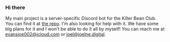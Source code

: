 ### Hi there 
My main project is a server-specific Discord bot for the Killer Bean Club. You can find it at [the repo](https://github.com/JuhJuhButts/Vagan).
I'm also looking for help with it. We have some big plans for it and I won't be able to do it all by myself! 
You can reach me at evansjoe002@icloud.com or joel@joelne.digital. 

<!--


Here are some ideas to get you started:

- 🔭 I’m currently working on ...
- 🌱 I’m currently learning ...
- 👯 I’m looking to collaborate on ...
- 🤔 I’m looking for help with ...
- 💬 Ask me about ...
- 📫 How to reach me: ...
- 😄 Pronouns: ...
- ⚡ Fun fact: ...
-->
